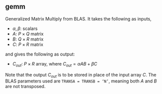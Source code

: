## gemm

Generalized Matrix Multiply from BLAS.
It takes the following as inputs,

- $\alpha, \beta$: scalars
- $A$: $P \times Q$ matrix
- $B$: $Q \times R$ matrix
- $C$: $P \times R$ matrix

and gives the following as output:

- $C_{out}$: $P \times R$ array, where $C_{out} = \alpha AB + \beta C$

Note that the output $C_{out}$ is to be stored in place of the input array $C$. The BLAS parameters used are `TRANSA = TRANSB = ‘N’`, meaning both $A$ and $B$ are not transposed.